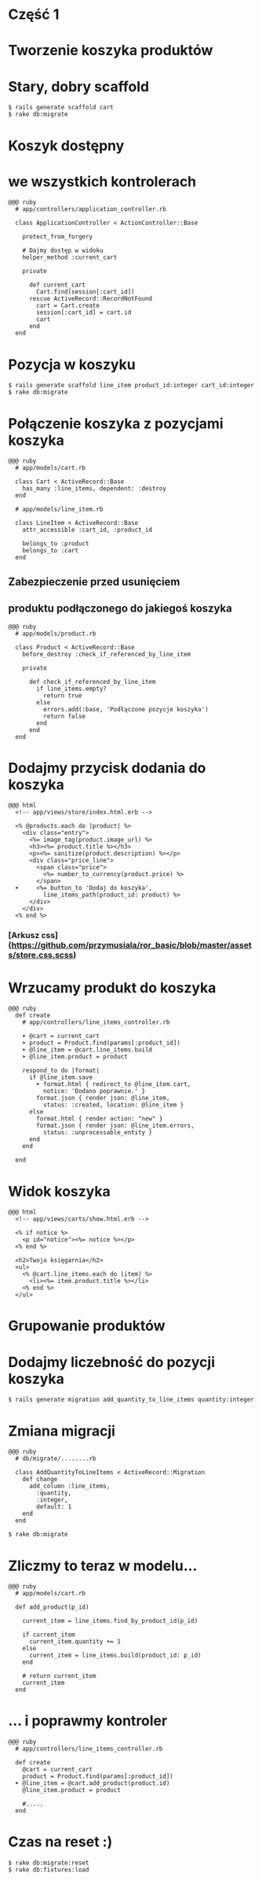 <!SLIDE title-slide transition=fade>

# Część 1 #

<!SLIDE transition=fade>

# Tworzenie koszyka produktów
  
<!SLIDE commandline incremental transition=fade>
  
# Stary, dobry scaffold

    $ rails generate scaffold cart
    $ rake db:migrate

<!SLIDE smaller transition=fade>

# Koszyk dostępny
# we wszystkich kontrolerach

    @@@ ruby
      # app/controllers/application_controller.rb

      class ApplicationController < ActionController::Base

        protect_from_forgery

        # Dajmy dostęp w widoku
        helper_method :current_cart
        
        private

          def current_cart
            Cart.find(session[:cart_id])
          rescue ActiveRecord::RecordNotFound
            cart = Cart.create
            session[:cart_id] = cart.id
            cart
          end
      end

<!SLIDE commandline incremental small transition=fade>
  
# Pozycja w koszyku

    $ rails generate scaffold line_item product_id:integer cart_id:integer
    $ rake db:migrate

<!SLIDE small transition=fade>

# Połączenie koszyka z pozycjami koszyka

    @@@ ruby
      # app/models/cart.rb

      class Cart < ActiveRecord::Base
        has_many :line_items, dependent: :destroy
      end
      
      # app/models/line_item.rb
      
      class LineItem < ActiveRecord::Base
        attr_accessible :cart_id, :product_id

        belongs_to :product
        belongs_to :cart
      end

<!SLIDE smaller transition=fade>

## Zabezpieczenie przed usunięciem
## produktu podłączonego do jakiegoś koszyka

    @@@ ruby
      # app/models/product.rb

      class Product < ActiveRecord::Base
        before_destroy :check_if_referenced_by_line_item

        private

          def check_if_referenced_by_line_item
            if line_items.empty?
              return true
            else
              errors.add(:base, 'Podłączone pozycje koszyka')
              return false
            end
          end
      end

<!SLIDE smaller transition=fade>

# Dodajmy przycisk dodania do koszyka
    @@@ html
      <!-- app/views/store/index.html.erb -->

      <% @products.each do |product| %>
        <div class="entry">
          <%= image_tag(product.image_url) %>
          <h3><%= product.title %></h3>
          <p><%= sanitize(product.description) %></p>
          <div class="price_line">
            <span class="price">
              <%= number_to_currency(product.price) %>
            </span>
      ➤     <%= button_to 'Dodaj do koszyka',
              line_items_path(product_id: product) %>
          </div>
        </div>
      <% end %>
### [Arkusz css] (https://github.com/przymusiala/ror_basic/blob/master/assets/store.css.scss)
<!SLIDE smaller transition=fade>

# Wrzucamy produkt do koszyka
    @@@ ruby
      def create
        # app/controllers/line_items_controller.rb

        ➤ @cart = current_cart
        ➤ product = Product.find(params[:product_id])
        ➤ @line_item = @cart.line_items.build
        ➤ @line_item.product = product

        respond_to do |format|
          if @line_item.save
            ➤ format.html { redirect_to @line_item.cart,
              notice: 'Dodano poprawnie.' }
            format.json { render json: @line_item,
              status: :created, location: @line_item }
          else
            format.html { render action: "new" }
            format.json { render json: @line_item.errors,
              status: :unprocessable_entity }
          end
        end

      end

<!SLIDE smaller transition=fade>

# Widok koszyka
    
    @@@ html
      <!-- app/views/carts/show.html.erb -->

      <% if notice %>
        <p id="notice"><%= notice %></p>
      <% end %>

      <h2>Twoja księgarnia</h2>
      <ul>    
        <% @cart.line_items.each do |item| %>
          <li><%= item.product.title %></li>
        <% end %>
      </ul>

<!SLIDE transition=fade>

# Grupowanie produktów

<!SLIDE commandline incremental small transition=fade>

# Dodajmy liczebność do pozycji koszyka
    
    $ rails generate migration add_quantity_to_line_items quantity:integer

<!SLIDE smaller transition=fade>

# Zmiana migracji

    @@@ ruby
      # db/migrate/........rb

      class AddQuantityToLineItems < ActiveRecord::Migration
        def change
          add_column :line_items,
            :quantity,
            :integer,
            default: 1
        end
      end

    $ rake db:migrate

<!SLIDE smaller transition=fade>

# Zliczmy to teraz w modelu...
    
    @@@ ruby
      # app/models/cart.rb
      
      def add_product(p_id)

        current_item = line_items.find_by_product_id(p_id)
      
        if current_item
          current_item.quantity += 1
        else
          current_item = line_items.build(product_id: p_id)
        end
        
        # return current_item
        current_item
      end

<!SLIDE smaller transition=fade>

# ... i poprawmy kontroler

    @@@ ruby
      # app/controllers/line_items_controller.rb
      
      def create
        @cart = current_cart
        product = Product.find(params[:product_id])
      ➤ @line_item = @cart.add_product(product.id)
        @line_item.product = product

        #.....
      end

<!SLIDE commandline incremental transition=fade>

# Czas na reset :)

    $ rake db:migrate:reset
    $ rake db:fixtures:load